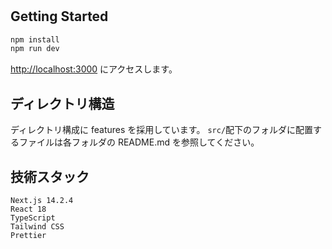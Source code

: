 #

## Getting Started

```bash
npm install
npm run dev
```

[http://localhost:3000](http://localhost:3000) にアクセスします。

## ディレクトリ構造

ディレクトリ構成に features を採用しています。
`src/`配下のフォルダに配置するファイルは各フォルダの README.md を参照してください。

## 技術スタック

```
Next.js 14.2.4
React 18
TypeScript
Tailwind CSS
Prettier
```
